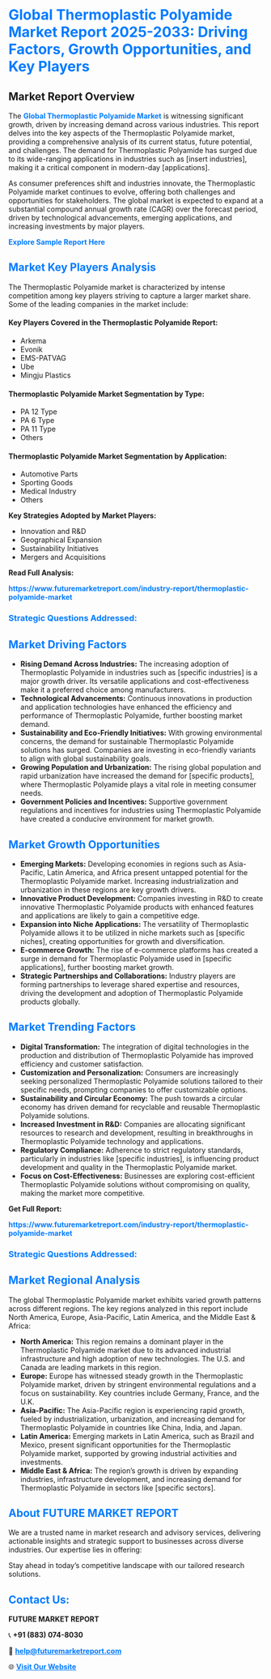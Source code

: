 <h1 style="color: #007BFF;">Global Thermoplastic Polyamide Market Report 2025-2033: Driving Factors, Growth Opportunities, and Key Players</h1>

<section id="overview">
<h2>Market Report Overview</h2>
<p>The <a href="https://www.futuremarketreport.com/industry-report/thermoplastic-polyamide-market" style="color: #007BFF; text-decoration: none;"><strong>Global Thermoplastic Polyamide Market</strong></a> is witnessing significant growth, driven by increasing demand across various industries. This report delves into the key aspects of the Thermoplastic Polyamide market, providing a comprehensive analysis of its current status, future potential, and challenges. The demand for Thermoplastic Polyamide has surged due to its wide-ranging applications in industries such as [insert industries], making it a critical component in modern-day [applications].</p>
<p>As consumer preferences shift and industries innovate, the Thermoplastic Polyamide market continues to evolve, offering both challenges and opportunities for stakeholders. The global market is expected to expand at a substantial compound annual growth rate (CAGR) over the forecast period, driven by technological advancements, emerging applications, and increasing investments by major players.</p>
</section>

<section id="overview">
<p><a href="https://www.futuremarketreport.com/request-sample/reportId=50360" style="color: #007BFF; text-decoration: none;"><strong>Explore Sample Report Here</strong></a></p>
</section>

<section id="key-players">
<h2 style="color: #007BFF;">Market Key Players Analysis</h2>
<p>The Thermoplastic Polyamide market is characterized by intense competition among key players striving to capture a larger market share. Some of the leading companies in the market include:</p>
<h4>Key Players Covered in the Thermoplastic Polyamide Report:</h4>
<ul><li>Arkema</li><li>Evonik</li><li>EMS-PATVAG</li><li>Ube</li><li>Mingju Plastics</li></ul>
<h4>Thermoplastic Polyamide Market Segmentation by Type:</h4>
<ul><li>PA 12 Type</li><li>PA 6 Type</li><li>PA 11 Type</li><li>Others</li></ul>

<h4>Thermoplastic Polyamide Market Segmentation by Application:</h4>
<ul><li>Automotive Parts</li><li>Sporting Goods</li><li>Medical Industry</li><li>Others</li></ul>
<p><strong>Key Strategies Adopted by Market Players:</strong></p>
<ul>
<li>Innovation and R&D</li>
<li>Geographical Expansion</li>
<li>Sustainability Initiatives</li>
<li>Mergers and Acquisitions</li>
</ul>
</section>

<section>
<p><strong>Read Full Analysis: </strong></p><a href="https://www.futuremarketreport.com/industry-report/thermoplastic-polyamide-market" style="color: #007BFF; text-decoration: none;"><strong>https://www.futuremarketreport.com/industry-report/thermoplastic-polyamide-market</strong></a>
<h3 style="color: #007BFF;">Strategic Questions Addressed:</h3>
</section>

<section id="driving-factors">
<h2 style="color: #007BFF;">Market Driving Factors</h2>
<ul>
<li><strong>Rising Demand Across Industries:</strong> The increasing adoption of Thermoplastic Polyamide in industries such as [specific industries] is a major growth driver. Its versatile applications and cost-effectiveness make it a preferred choice among manufacturers.</li>
<li><strong>Technological Advancements:</strong> Continuous innovations in production and application technologies have enhanced the efficiency and performance of Thermoplastic Polyamide, further boosting market demand.</li>
<li><strong>Sustainability and Eco-Friendly Initiatives:</strong> With growing environmental concerns, the demand for sustainable Thermoplastic Polyamide solutions has surged. Companies are investing in eco-friendly variants to align with global sustainability goals.</li>
<li><strong>Growing Population and Urbanization:</strong> The rising global population and rapid urbanization have increased the demand for [specific products], where Thermoplastic Polyamide plays a vital role in meeting consumer needs.</li>
<li><strong>Government Policies and Incentives:</strong> Supportive government regulations and incentives for industries using Thermoplastic Polyamide have created a conducive environment for market growth.</li>
</ul>
</section>

<section id="growth-opportunities">
<h2 style="color: #007BFF;">Market Growth Opportunities</h2>
<ul>
<li><strong>Emerging Markets:</strong> Developing economies in regions such as Asia-Pacific, Latin America, and Africa present untapped potential for the Thermoplastic Polyamide market. Increasing industrialization and urbanization in these regions are key growth drivers.</li>
<li><strong>Innovative Product Development:</strong> Companies investing in R&D to create innovative Thermoplastic Polyamide products with enhanced features and applications are likely to gain a competitive edge.</li>
<li><strong>Expansion into Niche Applications:</strong> The versatility of Thermoplastic Polyamide allows it to be utilized in niche markets such as [specific niches], creating opportunities for growth and diversification.</li>
<li><strong>E-commerce Growth:</strong> The rise of e-commerce platforms has created a surge in demand for Thermoplastic Polyamide used in [specific applications], further boosting market growth.</li>
<li><strong>Strategic Partnerships and Collaborations:</strong> Industry players are forming partnerships to leverage shared expertise and resources, driving the development and adoption of Thermoplastic Polyamide products globally.</li>
</ul>
</section>

<section id="trending-factors">
<h2 style="color: #007BFF;">Market Trending Factors</h2>
<ul>
<li><strong>Digital Transformation:</strong> The integration of digital technologies in the production and distribution of Thermoplastic Polyamide has improved efficiency and customer satisfaction.</li>
<li><strong>Customization and Personalization:</strong> Consumers are increasingly seeking personalized Thermoplastic Polyamide solutions tailored to their specific needs, prompting companies to offer customizable options.</li>
<li><strong>Sustainability and Circular Economy:</strong> The push towards a circular economy has driven demand for recyclable and reusable Thermoplastic Polyamide solutions.</li>
<li><strong>Increased Investment in R&D:</strong> Companies are allocating significant resources to research and development, resulting in breakthroughs in Thermoplastic Polyamide technology and applications.</li>
<li><strong>Regulatory Compliance:</strong> Adherence to strict regulatory standards, particularly in industries like [specific industries], is influencing product development and quality in the Thermoplastic Polyamide market.</li>
<li><strong>Focus on Cost-Effectiveness:</strong> Businesses are exploring cost-efficient Thermoplastic Polyamide solutions without compromising on quality, making the market more competitive.</li>
</ul>
</section>

<section>
<p><strong>Get Full Report: </strong></p><a href="https://www.futuremarketreport.com/industry-report/thermoplastic-polyamide-market" style="color: #007BFF; text-decoration: none;"><strong>https://www.futuremarketreport.com/industry-report/thermoplastic-polyamide-market</strong></a>
<h3 style="color: #007BFF;">Strategic Questions Addressed:</h3>
</section>


<section id="regional-analysis">
<h2 style="color: #007BFF;">Market Regional Analysis</h2>
<p>The global Thermoplastic Polyamide market exhibits varied growth patterns across different regions. The key regions analyzed in this report include North America, Europe, Asia-Pacific, Latin America, and the Middle East & Africa:</p>
<ul>
<li><strong>North America:</strong> This region remains a dominant player in the Thermoplastic Polyamide market due to its advanced industrial infrastructure and high adoption of new technologies. The U.S. and Canada are leading markets in this region.</li>
<li><strong>Europe:</strong> Europe has witnessed steady growth in the Thermoplastic Polyamide market, driven by stringent environmental regulations and a focus on sustainability. Key countries include Germany, France, and the U.K.</li>
<li><strong>Asia-Pacific:</strong> The Asia-Pacific region is experiencing rapid growth, fueled by industrialization, urbanization, and increasing demand for Thermoplastic Polyamide in countries like China, India, and Japan.</li>
<li><strong>Latin America:</strong> Emerging markets in Latin America, such as Brazil and Mexico, present significant opportunities for the Thermoplastic Polyamide market, supported by growing industrial activities and investments.</li>
<li><strong>Middle East & Africa:</strong> The region’s growth is driven by expanding industries, infrastructure development, and increasing demand for Thermoplastic Polyamide in sectors like [specific sectors].</li>
</ul>
</section>

<footer>
<h2 style="color: #007BFF;">About FUTURE MARKET REPORT</h2>
<p>We are a trusted name in market research and advisory services, delivering actionable insights and strategic support to businesses across diverse industries. Our expertise lies in offering:</p>

<p>Stay ahead in today’s competitive landscape with our tailored research solutions.</p>

<h2 style="color: #007BFF;">Contact Us:</h2>
<p><strong>FUTURE MARKET REPORT</strong></p>
<p>📞 <strong>+91 (883) 074-8030</strong></p>
<p>📧 <strong><a href="mailto:help@futuremarketreport.com" style="color: #007BFF;">help@futuremarketreport.com</a></strong></p>
<p>🌐 <strong><a href="https://www.futuremarketreport.com/" style="color: #007BFF;">Visit Our Website</a></strong></p>
</footer>